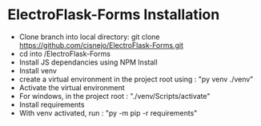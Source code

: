 ﻿# ElectroFlask-Forms Installation
 
 - Clone branch into local directory: git clone https://github.com/cisnejo/ElectroFlask-Forms.git
 - cd into /ElectroFlask-Forms
 - Install JS dependancies using NPM Install
 - Install venv
 - create a virtual environment in the project root using : "py venv ./venv"
 - Activate the virtual environment
 - For windows, in the project root : "./venv/Scripts/activate"
 - Install requirements
 - With venv activated, run : "py -m pip -r requirements"
